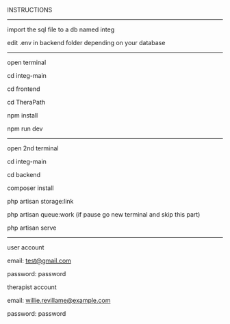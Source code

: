 INSTRUCTIONS

----------------------------------------

import the sql file to a db named integ

edit .env in backend folder depending on your database

----------------------------------------

open terminal

cd integ-main

cd frontend

cd TheraPath

npm install

npm run dev

----------------------------------------

open 2nd terminal

cd integ-main

cd backend

composer install

php artisan storage:link

php artisan queue:work (if pause go new terminal and skip this part)

php artisan serve


----------------------------------------

user account

email: test@gmail.com

password: password

therapist account

email: willie.revillame@example.com

password: password

